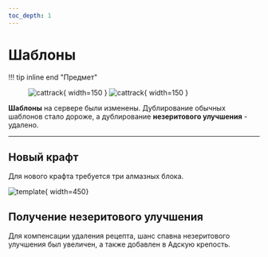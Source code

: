 ```yaml
---
toc_depth: 1
---
```



# Шаблоны

!!! tip inline end "Предмет"
    <figure markdown="span">
        ![cattrack](https://mcapi.marveldc.me/item/netherite_upgrade_smithing_template?version=1.20&width=250&height=250&fuzzySearch=bool){ width=150 }
        ![cattrack](https://mcapi.marveldc.me/item/wild_armor_trim_smithing_template?version=1.20&width=250&height=250&fuzzySearch=bool){ width=150 }
    </figure>

**Шаблоны** на сервере были изменены. Дублирование обычных шаблонов стало дороже, а дублирование **незеритового улучшения** - удалено.

***

## Новый крафт

Для нового крафта требуется три алмазных блока.

![template](../../assets/crafts/template.png){ width=450}

## Получение незеритового улучшения

Для компенсации удаления рецепта, шанс спавна незеритового улучшения был увеличен, а также добавлен в Адскую крепость.